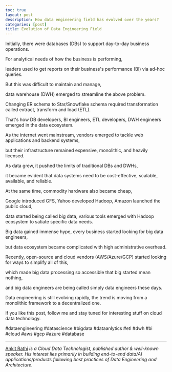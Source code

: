 ```yaml
---
toc: true
layout: post
description: How data engineering field has evolved over the years?
categories: [post]
title: Evolution of Data Engineering Field
---
```


Initially, there were databases (DBs) to support day-to-day business operations.

For analytical needs of how the business is performing,

leaders used to get reports on their business's performance (BI) via ad-hoc queries.

But this was difficult to maintain and manage,

data warehouse (DWH) emerged to streamline the above problem.

Changing ER schema to Star/Snowflake schema required transformation called extract, transform and load (ETL).

That's how DB developers, BI engineers, ETL developers, DWH engineers emerged in the data ecosystem.

As the internet went mainstream, vendors emerged to tackle web applications and backend systems,

but their infrastructure remained expensive, monolithic, and heavily licensed.

As data grew, it pushed the limits of traditional DBs and DWHs,

it became evident that data systems need to be cost-effective, scalable, available, and reliable.

At the same time, commodity hardware also became cheap,

Google introduced GFS, Yahoo developed Hadoop, Amazon launched the public cloud,

data started being called big data, various tools emerged with Hadoop ecosystem to satiate specific data needs.

Big data gained immense hype, every business started looking for big data engineers,

but data ecosystem became complicated with high administrative overhead.

Recently, open-source and cloud vendors (AWS/Azure/GCP) started looking for ways to simplify all of this,

which made big data processing so accessible that big started mean nothing,

and big data engineers are being called simply data engineers these days.

Data engineering is still evolving rapidly, the trend is moving from a monolithic framework to a decentralized one.

If you like this post, follow me and stay tuned for interesting stuff on cloud data technology.

#dataengineering #datascience #bigdata #dataanlytics #etl #dwh #bi
#cloud #aws #gcp #azure #database

*****

[Ankit Rathi](https://www.ankitrathi.com/) *is a Cloud Data Technologist,
published author & well-known speaker. His interest lies primarily in building
end-to-end data/AI applications/products following best practices of Data Engineering
and Architecture.*
